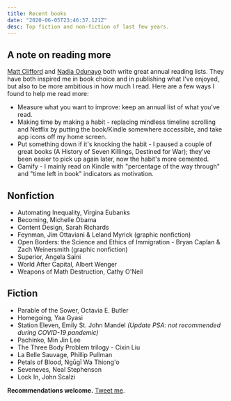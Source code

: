 ```yaml
---
title: Recent books
date: "2020-06-05T23:46:37.121Z"
desc: Top fiction and non-fiction of last few years.
---
```


## A note on reading more

[Matt Clifford](https://medium.com/@matthewclifford/what-i-read-in-2018-9108385ccb6b) and [Nadia Odunayo](https://medium.com/@nodunayo/what-i-read-in-2018-2eb91511c656) both write great annual reading lists. They have both inspired me in book choice and in publishing what I've enjoyed, but also to be more ambitious in how much I read. Here are a few ways I found to help me read more:

* Measure what you want to improve: keep an annual list of what you've read.
* Making time by making a habit - replacing mindless timeline scrolling and Netflix by putting the book/Kindle somewhere accessible, and take app icons off my home screen.
* Put something down if it's knocking the habit - I paused a couple of great books (A History of Seven Killings, Destined for War); they've been easier to pick up again later, now the habit's more cemented.
* Gamify - I mainly read on Kindle with "percentage of the way through" and "time left in book" indicators as motivation.

## Nonfiction

* Automating Inequality, Virgina Eubanks
* Becoming, Michelle Obama
* Content Design, Sarah Richards
* Feynman, Jim Ottaviani & Leland Myrick (graphic nonfiction)
* Open Borders: the Science and Ethics of Immigration - Bryan Caplan & Zach Weinersmith (graphic nonfiction)
* Superior, Angela Saini
* World After Capital, Albert Wenger
* Weapons of Math Destruction, Cathy O'Neil

## Fiction

* Parable of the Sower, Octavia E. Butler 
* Homegoing, Yaa Gyasi
* Station Eleven, Emily St. John Mandel *(Update PSA: not recommended during COVID-19 pandemic)*
* Pachinko, Min Jin Lee
* The Three Body Problem trilogy - Cixin Liu
* La Belle Sauvage, Phillip Pullman
* Petals of Blood, Ngūgī Wa Thiong'o
* Seveneves, Neal Stephenson
* Lock In, John Scalzi

**Recommendations welcome.** [Tweet me](https://twitter.com/jennyhbren). 